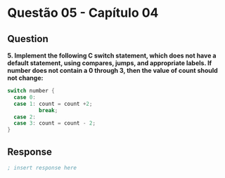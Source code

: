 # Questão 05 - Capítulo 04

## Question

**<p>5.  Implement the following C switch statement, which does not have a default statement, using compares, jumps, and appropriate labels. If number does not contain a 0 through 3, then the value of count should not change:</p>**

```c
switch number {
  case 0:
  case 1: count = count +2;
          break;
  case 2:
  case 3: count = count - 2;
}
```

## Response

```asm
; insert response here
```
